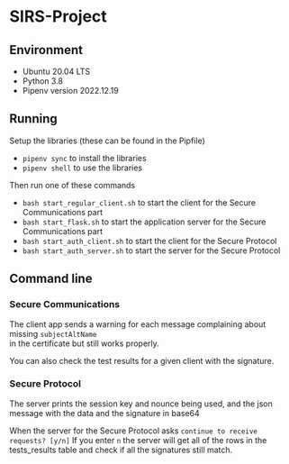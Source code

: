 # SIRS-Project

## Environment
* Ubuntu 20.04 LTS
* Python 3.8
* Pipenv version 2022.12.19

## Running
Setup the libraries (these can be found in the Pipfile)
* `pipenv sync` to install the libraries
* `pipenv shell` to use the libraries

Then run one of these commands
* `bash start_regular_client.sh` to start the client for the Secure Communications part
* `bash start_flask.sh` to start the application server for the Secure Communications part
* `bash start_auth_client.sh` to start the client for the Secure Protocol
* `bash start_auth_server.sh` to start the server for the Secure Protocol

## Command line

### Secure Communications
The client app sends a warning for each message complaining about missing `subjectAltName`  
in the certificate but still works properly.

You can also check the test results for a given client with the signature.

### Secure Protocol
The server prints the session key and nounce being used, and the json message with the data and
the signature in base64

When the server for the Secure Protocol asks
`continue to receive requests? [y/n]`
If you enter `n` the server will get all of the rows in the tests_results table and check if all the
signatures still match.
